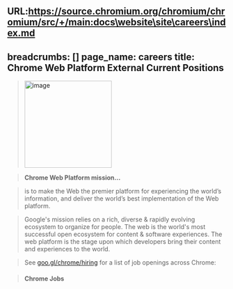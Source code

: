URL:https://source.chromium.org/chromium/chromium/src/+/main:docs\website\site\careers\index.md
---
breadcrumbs: []
page_name: careers
title: Chrome Web Platform External Current Positions
---

> [<img alt="image" src="/careers/logo_chrome_color_144dp.png" height=200
> width=200>](/careers/logo_chrome_color_144dp.png)

> **Chrome Web Platform mission...**

> is to make the Web the premier platform for experiencing the world’s
> information, and deliver the world’s best implementation of the Web platform.

> Google's mission relies on a rich, diverse & rapidly evolving ecosystem to
> organize for people. The web is the world's most successful open ecosystem for
> content & software experiences. The web platform is the stage upon which
> developers bring their content and experiences to the world.

> See [goo.gl/chrome/hiring](https://goo.gl/chrome/hiring) for a list of job openings
> across Chrome:

> #### Chrome Jobs
